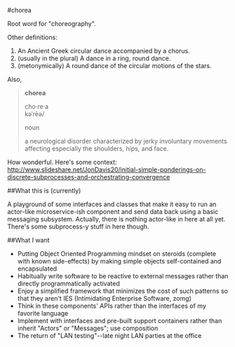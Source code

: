 #chorea

Root word for "choreography". 

Other definitions:

1. An Ancient Greek circular dance accompanied by a chorus.
2. (usually in the plural) A dance in a ring, round dance.
3. (metonymically) A round dance of the circular motions of the stars.

Also,

>**chorea**
>
> cho&#183;re&#183;a<br />k&#601;&#712;r&#275;&#601;/
>
> noun
>
> a neurological disorder characterized by jerky involuntary movements affecting especially the shoulders, hips, and face.


How wonderful. Here's some context: http://www.slideshare.net/JonDavis20/initial-simple-ponderings-on-discrete-subprocesses-and-orchestrating-convergence

##What this is (currently)

A playground of some interfaces and classes that make it easy to run an actor-like microservice-ish component and send data back using a basic messaging subsystem.
Actually, there is nothing actor-like in here at all yet. There's some subprocess-y stuff in here though.

##What I want

* Putting Object Oriented Programming mindset on steroids (complete with known side-effects) by making simple objects self-contained and encapsulated
* Habitually write software to be reactive to external messages rather than directly programmatically activated
* Enjoy a simplified framework that minimizes the cost of such patterns so that they aren't IES (Intimidating Enterprise Software, zomg)
* Think in these components' APIs rather than the interfaces of my favorite language
* Implement with interfaces and pre-built support containers rather than inherit "Actors" or "Messages"; use composition
* The return of "LAN testing"--late night LAN parties at the office
